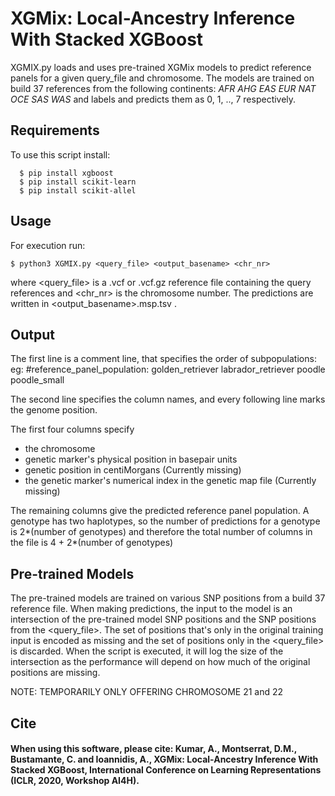 # XGMix: Local-Ancestry Inference With Stacked XGBoost

XGMIX.py loads and uses pre-trained XGMix models to predict reference panels for a given query_file and chromosome. The models are trained on build 37 references from the following continents: *AFR AHG EAS EUR NAT OCE SAS WAS* and labels and predicts them as 0, 1, .., 7 respectively.


## Requirements

To use this script install:
```
  $ pip install xgboost
  $ pip install scikit-learn
  $ pip install scikit-allel
```

## Usage

For execution run:
```
$ python3 XGMIX.py <query_file> <output_basename> <chr_nr>
```

where <query_file> is a .vcf or .vcf.gz reference file containing the query references and <chr_nr> is the chromosome number. The predictions are written in <output_basename>.msp.tsv .

## Output

The first line is a comment line, that specifies the order of subpopulations: eg:
#reference_panel_population: golden_retriever labrador_retriever poodle poodle_small

The second line specifies the column names, and every following line marks the genome position.

The first four columns specify
- the chromosome
- genetic marker's physical position in basepair units
- genetic position in centiMorgans (Currently missing)
- the genetic marker's numerical index in the genetic map file (Currently missing)

The remaining columns give the predicted reference panel population. A genotype has two haplotypes, so the number of predictions for a genotype is 2*(number of genotypes) and therefore the total number of columns in the file is 4 + 2*(number of genotypes)

## Pre-trained Models

The pre-trained models are trained on various SNP positions from a build 37 reference file. When making predictions, the input to the model is an intersection of the pre-trained model SNP positions and the SNP positions from the <query_file>. The set of positions that's only in the original training input is encoded as missing and the set of positions only in the <query_file> is discarded. When the script is executed, it will log the size of the intersection as the performance will depend on how much of the original positions are missing.

NOTE: TEMPORARILY ONLY OFFERING CHROMOSOME 21 and 22

## Cite

#### When using this software, please cite: Kumar, A., Montserrat, D.M., Bustamante, C. and Ioannidis, A., XGMix: Local-Ancestry Inference With Stacked XGBoost, International Conference on Learning Representations (ICLR, 2020, Workshop AI4H).

